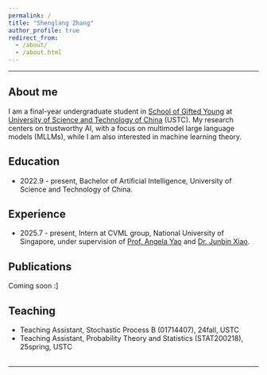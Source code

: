 ```yaml
---
permalink: /
title: "Shenglang Zhang"
author_profile: true
redirect_from: 
  - /about/
  - /about.html
---
```


---
## About me

I am a final-year undergraduate student in [School of Gifted Young](https://en.scgy.ustc.edu.cn/main.htm) at [University of Science and Technology of China](https://en.ustc.edu.cn/) (USTC). My research centers on trustworthy AI, with a focus on multimodel large language models (MLLMs), while I am also interested in machine learning theory.

## Education

- 2022.9 - present, Bachelor of Artificial Intelligence, University of Science and Technology of China.

## Experience

- 2025.7 - present, Intern at CVML group, National University of Singapore, under supervision of [Prof. Angela Yao](https://www.comp.nus.edu.sg/~ayao/) and [Dr. Junbin Xiao](https://doc-doc.github.io/cv/).

## Publications

Coming soon :]

## Teaching

- Teaching Assistant, Stochastic Process B (01714407), 24fall, USTC
- Teaching Assistant, Probability Theory and Statistics (STAT200218), 25spring, USTC
<br /><br />
---
<script type="text/javascript" id="clustrmaps" src="//clustrmaps.com/map_v2.js?d=CfPQgMe0ebxur6jteobWelnEl1pd2WrFvkysqAvQUu0&cl=ffffff&w=150"></script>
